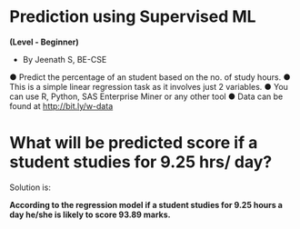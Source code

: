 # Prediction using Supervised ML
**(Level - Beginner)**

- By Jeenath S, BE-CSE

● Predict the percentage of an student based on the no. of study hours.
● This is a simple linear regression task as it involves just 2 variables.
● You can use R, Python, SAS Enterprise Miner or any other tool
● Data can be found at http://bit.ly/w-data

# What will be predicted score if a student studies for 9.25 hrs/ day?

Solution is:

**According to the regression model if a student studies for 9.25 hours a day he/she is likely to score 93.89 marks.**
